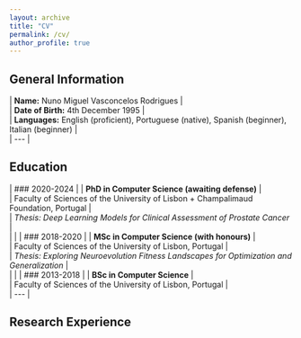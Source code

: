 ```yaml
---
layout: archive
title: "CV"
permalink: /cv/
author_profile: true
---
```


## General Information


| **Name:** Nuno Miguel Vasconcelos Rodrigues |  
| **Date of Birth:** 4th December 1995 |  
| **Languages:** English (proficient), Portuguese (native), Spanish (beginner), Italian (beginner) |  
| --- |

## Education


| ### 2020-2024 |
| **PhD in Computer Science (awaiting defense)** |  
| Faculty of Sciences of the University of Lisbon + Champalimaud Foundation, Portugal |  
| *Thesis: Deep Learning Models for Clinical Assessment of Prostate Cancer* |  
|  |
| ### 2018-2020 |
| **MSc in Computer Science (with honours)** |  
| Faculty of Sciences of the University of Lisbon, Portugal |  
| *Thesis: Exploring Neuroevolution Fitness Landscapes for Optimization and Generalization* |  
|  |
| ### 2013-2018 |
| **BSc in Computer Science** |  
| Faculty of Sciences of the University of Lisbon, Portugal |  
| --- |

## Research Experience
